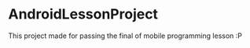 AndroidLessonProject
====================

This project made for passing the final of mobile programming lesson :P
